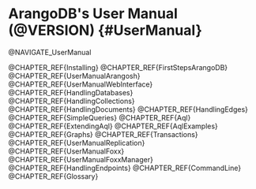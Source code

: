 ArangoDB's User Manual (@VERSION) {#UserManual}
===============================================

@NAVIGATE_UserManual

@CHAPTER_REF{Installing}
@CHAPTER_REF{FirstStepsArangoDB}
@CHAPTER_REF{UserManualArangosh}
@CHAPTER_REF{UserManualWebInterface}
@CHAPTER_REF{HandlingDatabases}
@CHAPTER_REF{HandlingCollections}
@CHAPTER_REF{HandlingDocuments}
@CHAPTER_REF{HandlingEdges}
@CHAPTER_REF{SimpleQueries}
@CHAPTER_REF{Aql}
@CHAPTER_REF{ExtendingAql}
@CHAPTER_REF{AqlExamples}
@CHAPTER_REF{Graphs}
@CHAPTER_REF{Transactions}
@CHAPTER_REF{UserManualReplication}
@CHAPTER_REF{UserManualFoxx}
@CHAPTER_REF{UserManualFoxxManager}
@CHAPTER_REF{HandlingEndpoints}
@CHAPTER_REF{CommandLine}
@CHAPTER_REF{Glossary}
